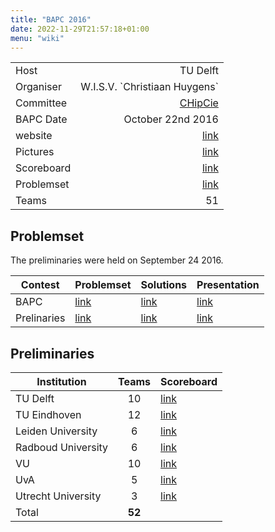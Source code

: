 ```yaml
---
title: "BAPC 2016"
date: 2022-11-29T21:57:18+01:00
menu: "wiki"
---
```


|            |                                 |
|------------|--------------------------------:|
| Host       |                        TU Delft |
| Organiser  | W.I.S.V. \`Christiaan Huygens\` |
| Committee  |                [CHipCie][email] |
| BAPC Date  |               October 22nd 2016 | 
| website    |                 [link][website] |
| Pictures   |                  [link][photos] |
| Scoreboard |              [link][scoreboard] |
| Problemset |              [link][problemset] |
| Teams      |                              51 |

## Problemset

The preliminaries were held on September 24 2016.

| Contest     | Problemset                                                                       | Solutions                                                                       | Presentation                                                                    |
|-------------|----------------------------------------------------------------------------------|---------------------------------------------------------------------------------|---------------------------------------------------------------------------------|
| BAPC        | [link](http://commissies.ch.tudelft.nl/chipcie/archive/2016/bapc/problemset.pdf) | [link](http://commissies.ch.tudelft.nl/chipcie/archive/2016/bapc/solutions.zip) | [link](http://commissies.ch.tudelft.nl/chipcie/archive/2016/bapc/solutions.pdf) 
| Prelinaries | [link](http://commissies.ch.tudelft.nl/chipcie/archive/2016/dapc/problemset.pdf) | [link](http://commissies.ch.tudelft.nl/chipcie/archive/2016/dapc/solutions.zip) | [link](http://commissies.ch.tudelft.nl/chipcie/archive/2016/dapc/solutions.pdf) |

## Preliminaries

| Institution        |  Teams  | Scoreboard                                                                                                                          |
|--------------------|:-------:|-------------------------------------------------------------------------------------------------------------------------------------|
| TU Delft           |   10    | [link](https://2016.bapc.eu/media/filer_public_thumbnails/filer_public/2016/09/30/dapc.png__902x782_q85.png)                        | 
| TU Eindhoven       |   12    | [link](https://2016.bapc.eu/media/filer_public_thumbnails/filer_public/2016/09/30/eapc.png__979x674_q85_crop_upscale.png)           |
| Leiden University  |    6    | [link](https://2016.bapc.eu/media/filer_public_thumbnails/filer_public/2016/09/30/lapc.png__905x639_q85_crop_upscale.png)           |
| Radboud University |    6    | [link](https://2016.bapc.eu/media/filer_public_thumbnails/filer_public/2016/09/30/nkp.png__923x486_q85_crop_upscale.png)            |
| VU                 |   10    | [link](https://2016.bapc.eu/media/filer_public_thumbnails/filer_public/2016/10/03/aapp.png__910x687_q85_crop_upscale.jpg)           |
| UvA                |    5    | [link](https://2016.bapc.eu/media/filer_public_thumbnails/filer_public/2016/09/30/uva.png__879x294_q85_crop_upscale.jpg)            |
| Utrecht University |    3    | [link](https://2016.bapc.eu/media/filer_public_thumbnails/filer_public/2016/09/30/scorebord_ukp.png__1335x375_q85_crop_upscale.jpg) |
| Total              | **52**  |                                                                                                                                     |

[home]: index.md

[website]: https://2016.bapc.eu/

[email]: mailto:chipcie@ch.tudelft.nl

[photos]: https://flitcie.ch.tudelft.nl/60/BAPC

[scoreboard]: https://2016.bapc.eu/en/results/

[problemset]: http://commissies.ch.tudelft.nl/chipcie/archive/2016/bapc/problemset.pdf
